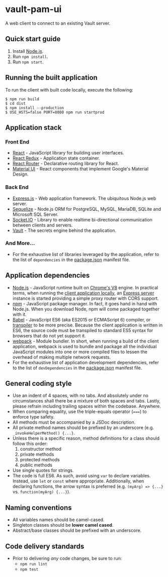 # vault-pam-ui
A web client to connect to an existing Vault server.

## Quick start guide
1. Install [Node.js](https://nodejs.org).
2. Run `npm install`.
3. Run `npm start`.

## Running the built application
To run the client with built code locally, execute the following:
```
$ npm run build
$ cd dist
$ npm install --production
$ USE_HSTS=false PORT=8080 npm run startprod
```

## Application stack
### Front End
- [React](https://facebook.github.io/react/docs/why-react.html) - JavaScript library for building user interfaces.
- [React Redux](http://redux.js.org/index.html) - Application state container.
- [React Router](https://reacttraining.com/react-router) - Declarative routing library for React.
- [Material UI](https://material-ui.com/) - React components that implement Google's Material Design.

### Back End
- [Express.js](https://expressjs.com) - Web application framework. The ubiquitous Node.js web server.
- [Sequelize](http://docs.sequelizejs.com) - Node.js ORM for PostgreSQL, MySQL, MariaDB, SQLite and Microsoft SQL Server.
- [Socket.IO](https://socket.io) - Library to enable realtime bi-directional communication between clients and servers.
- [Vault](https://www.vaultproject.io]) - The secrets engine behind the application.

### And More...
- For the exhaustive list of libraries leveraged by the application, refer to the list of `dependencies` in the [package.json](../package.json) manifest file.

## Application dependencies
- [Node.js](https://nodejs.org/) - JavaScript runtime built on [Chrome's V8](https://developers.google.com/v8/) engine. In practical terms, when running the [client application locally](../README.md), an [Express server](http://expressjs.com/) instance is started providing a simple proxy router with CORS support.
- [npm](https://www.npmjs.com/) - JavaScript package manager. In fact, it goes hand in hand with Node.js. When you download Node, npm will come packaged together with it.
- [Babel](https://babeljs.io/) - JavaScript ES6 (aka ES2015 or ECMAScript 6) compiler, or [transpiler](https://en.wikipedia.org/wiki/Source-to-source_compiler) to be more precise. Because the client application is written in ES6, the source code must be transpiled to standard ES5 syntax for browsers that do not yet support it.
- [webpack](https://webpack.github.io/) - Module bundler. In short, when running a build of the client application, webpack is used to bundle and package all the individual JavaScript modules into one or more compiled files to lessen the overhead of making multiple network requests.
- For the exhaustive list of application development dependencies, refer to the list of `devDependencies` in the [package.json](../package.json) manifest file.

## General coding style
- Use an indent of 4 spaces, with no tabs. And absolutely under no circumstances shall there be a mixture of both spaces and tabs. Lastly, please refrain including trailing spaces within the codebase. Anywhere.
- When comparing equality, use the triple-equals operator (`===`) to enforce type safety.
- All methods must be accompanied by a JSDoc description.
- All private method names should be prefixed by an underscore (e.g. `_invokeHelperMethod() {...}`.
- Unless there is a specific reason, method definitions for a class should follow this order:
    1. constructor method
    2. private methods
    3. protected methods
    4. public methods
- Use single quotes for strings.
- The code is full ES6. As such, avoid using `var` to declare variables. Instead, use `let` or `const` where appropriate. Additionally, when declaring functions, the arrow syntax is preferred (e.g. `(myArg) => {...}` vs. `function(myArg) {...}`).

## Naming conventions
- All variables names should be camel-cased.
- Singleton classes should be **lower camel cased**.
- Abstract/base classes should be prefixed with an underscore.

## Code delivery standards
- Prior to delivering _any_ code changes, be sure to run:
    - `npm run lint`
    - `npm test`

